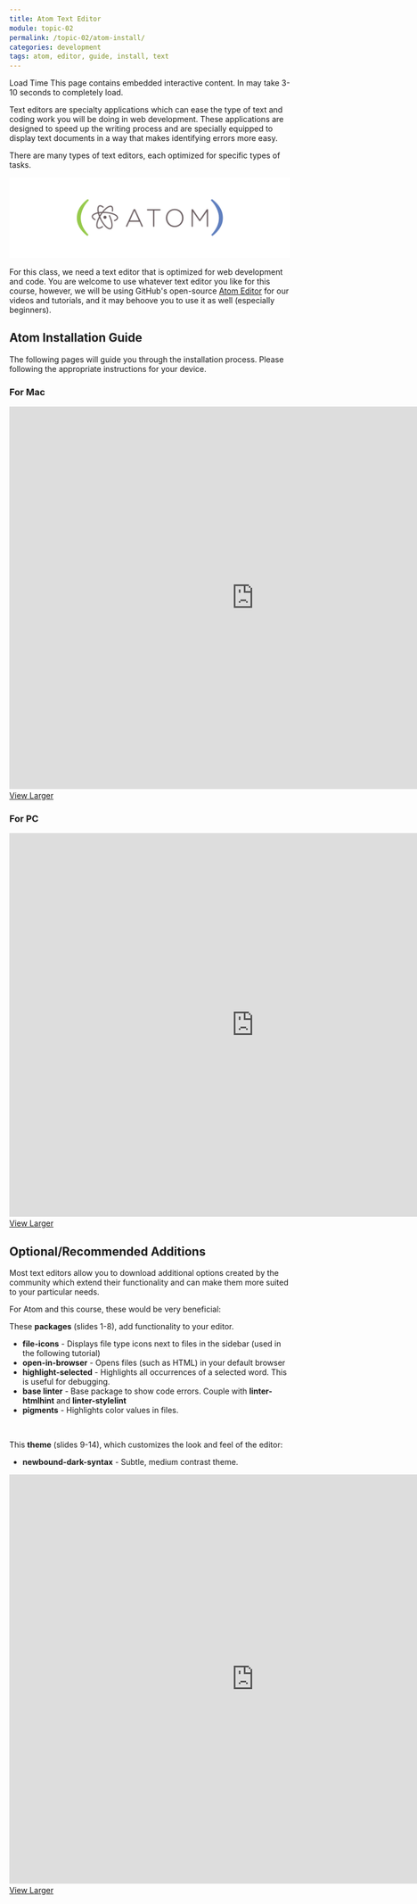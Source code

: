 ```yaml
---
title: Atom Text Editor
module: topic-02
permalink: /topic-02/atom-install/
categories: development
tags: atom, editor, guide, install, text
---
```


<div class="divider-heading"></div>


<span class="label label-warning">Load Time</span> This page contains embedded interactive content. In may take 3-10 seconds to completely load.

Text editors are specialty applications which can ease the type of text and coding work you will be doing in web development. These applications are designed to speed up the writing process and are specially equipped to display text documents in a way that makes identifying errors more easy.

There are many types of text editors, each optimized for specific types of tasks.

<img src="../img/logo-atom.png" alt="Atom text editor logo" />

For this class, we need a text editor that is optimized for web development and code. You are welcome to use whatever text editor you like for this course, however, we will be using GitHub's open-source <a href="https://atom.io" target="_blank">Atom Editor</a> for our videos and tutorials, and it may behoove you to use it as well (especially beginners).


<div class="divider-pg"></div>


## Atom Installation Guide
The following pages will guide you through the installation process. Please following the appropriate instructions for your device.


### For Mac
<iframe src="https://umontanamediaarts.com/MART341/wp-admin/admin-ajax.php?action=h5p_embed&id=2" width="877" height="686" frameborder="0" allowfullscreen="allowfullscreen"></iframe><script src="https://umontanamediaarts.com/MART341/wp-content/plugins/h5p/h5p-php-library/js/h5p-resizer.js" charset="UTF-8"></script>
<a href="https://umontanamediaarts.com/MART341/wp-admin/admin-ajax.php?action=h5p_embed&id=2" class="btn btn-default btn-xs" target="_blank">View Larger</a>


### For PC
<iframe src="https://umontanamediaarts.com/MART341/wp-admin/admin-ajax.php?action=h5p_embed&id=3" width="877" height="688" frameborder="0" allowfullscreen="allowfullscreen"></iframe><script src="https://umontanamediaarts.com/MART341/wp-content/plugins/h5p/h5p-php-library/js/h5p-resizer.js" charset="UTF-8"></script>
<a href="https://umontanamediaarts.com/MART341/wp-admin/admin-ajax.php?action=h5p_embed&id=3" class="btn btn-default btn-xs" target="_blank">View Larger</a>


<div class="divider-pg"></div>


## Optional/Recommended Additions
Most text editors allow you to download additional options created by the community which extend their functionality and can make them more suited to your particular needs.

For Atom and this course, these would be very beneficial:

These **packages** (slides 1-8), add functionality to your editor.
- **file-icons** - Displays file type icons next to files in the sidebar (used in the following tutorial)
- **open-in-browser** - Opens files (such as HTML) in your default browser
- **highlight-selected** - Highlights all occurrences of a selected word. This is useful for debugging.
- **base linter** - Base package to show code errors. Couple with **linter-htmlhint** and **linter-stylelint**
- **pigments** - Highlights color values in files.

<br>

This **theme** (slides 9-14), which customizes the look and feel of the editor:
- **newbound-dark-syntax** - Subtle, medium contrast theme.

<iframe src="https://umontanamediaarts.com/MART341/wp-admin/admin-ajax.php?action=h5p_embed&id=4" width="877" height="734" frameborder="0" allowfullscreen="allowfullscreen"></iframe><script src="https://umontanamediaarts.com/MART341/wp-content/plugins/h5p/h5p-php-library/js/h5p-resizer.js" charset="UTF-8"></script>
<a href="https://umontanamediaarts.com/MART341/wp-admin/admin-ajax.php?action=h5p_embed&id=4" class="btn btn-default btn-xs" target="_blank">View Larger</a>
